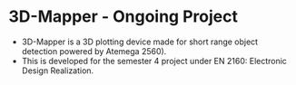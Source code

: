 # 3D-Mapper - Ongoing Project
* 3D-Mapper is a 3D plotting device made for short range object detection powered by Atemega 2560).
* This is developed for the semester 4 project under EN 2160: Electronic Design Realization.
